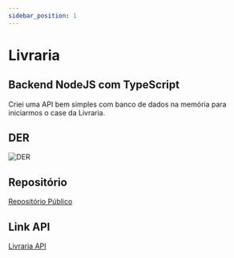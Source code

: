 ```yaml
---
sidebar_position: 1
---
```


# Livraria

## Backend NodeJS com TypeScript

Criei uma API bem simples com banco de dados na memória para iniciarmos o case da Livraria.

## DER

![DER](https://leonardognh.github.io/angular-wiki/img/der.png)

## Repositório

[Repositório Público](https://github.com/leonardognh/library)

## Link API

[Livraria API](https://library-gray-seven.vercel.app)
